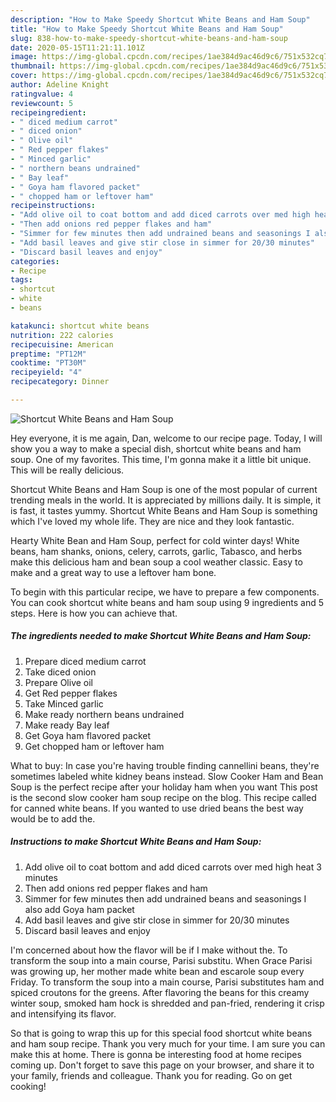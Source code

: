 ```yaml
---
description: "How to Make Speedy Shortcut White Beans and Ham Soup"
title: "How to Make Speedy Shortcut White Beans and Ham Soup"
slug: 838-how-to-make-speedy-shortcut-white-beans-and-ham-soup
date: 2020-05-15T11:21:11.101Z
image: https://img-global.cpcdn.com/recipes/1ae384d9ac46d9c6/751x532cq70/shortcut-white-beans-and-ham-soup-recipe-main-photo.jpg
thumbnail: https://img-global.cpcdn.com/recipes/1ae384d9ac46d9c6/751x532cq70/shortcut-white-beans-and-ham-soup-recipe-main-photo.jpg
cover: https://img-global.cpcdn.com/recipes/1ae384d9ac46d9c6/751x532cq70/shortcut-white-beans-and-ham-soup-recipe-main-photo.jpg
author: Adeline Knight
ratingvalue: 4
reviewcount: 5
recipeingredient:
- " diced medium carrot"
- " diced onion"
- " Olive oil"
- " Red pepper flakes"
- " Minced garlic"
- " northern beans undrained"
- " Bay leaf"
- " Goya ham flavored packet"
- " chopped ham or leftover ham"
recipeinstructions:
- "Add olive oil to coat bottom and add diced carrots over med high heat 3 minutes"
- "Then add onions red pepper flakes and ham"
- "Simmer for few minutes then add undrained beans and seasonings I also add Goya ham packet"
- "Add basil leaves and give stir close in simmer for 20/30 minutes"
- "Discard basil leaves and enjoy"
categories:
- Recipe
tags:
- shortcut
- white
- beans

katakunci: shortcut white beans 
nutrition: 222 calories
recipecuisine: American
preptime: "PT12M"
cooktime: "PT30M"
recipeyield: "4"
recipecategory: Dinner

---
```



![Shortcut White Beans and Ham Soup](https://img-global.cpcdn.com/recipes/1ae384d9ac46d9c6/751x532cq70/shortcut-white-beans-and-ham-soup-recipe-main-photo.jpg)

Hey everyone, it is me again, Dan, welcome to our recipe page. Today, I will show you a way to make a special dish, shortcut white beans and ham soup. One of my favorites. This time, I'm gonna make it a little bit unique. This will be really delicious.

Shortcut White Beans and Ham Soup is one of the most popular of current trending meals in the world. It is appreciated by millions daily. It is simple, it is fast, it tastes yummy. Shortcut White Beans and Ham Soup is something which I've loved my whole life. They are nice and they look fantastic.

Hearty White Bean and Ham Soup, perfect for cold winter days! White beans, ham shanks, onions, celery, carrots, garlic, Tabasco, and herbs make this delicious ham and bean soup a cool weather classic. Easy to make and a great way to use a leftover ham bone.


To begin with this particular recipe, we have to prepare a few components. You can cook shortcut white beans and ham soup using 9 ingredients and 5 steps. Here is how you can achieve that.

<!--inarticleads1-->

##### The ingredients needed to make Shortcut White Beans and Ham Soup:

1. Prepare  diced medium carrot
1. Take  diced onion
1. Prepare  Olive oil
1. Get  Red pepper flakes
1. Take  Minced garlic
1. Make ready  northern beans undrained
1. Make ready  Bay leaf
1. Get  Goya ham flavored packet
1. Get  chopped ham or leftover ham


What to buy: In case you&#39;re having trouble finding cannellini beans, they&#39;re sometimes labeled white kidney beans instead. Slow Cooker Ham and Bean Soup is the perfect recipe after your holiday ham when you want This post is the second slow cooker ham soup recipe on the blog. This recipe called for canned white beans. If you wanted to use dried beans the best way would be to add the. 

<!--inarticleads2-->

##### Instructions to make Shortcut White Beans and Ham Soup:

1. Add olive oil to coat bottom and add diced carrots over med high heat 3 minutes
1. Then add onions red pepper flakes and ham
1. Simmer for few minutes then add undrained beans and seasonings I also add Goya ham packet
1. Add basil leaves and give stir close in simmer for 20/30 minutes
1. Discard basil leaves and enjoy


I&#39;m concerned about how the flavor will be if I make without the. To transform the soup into a main course, Parisi substitu. When Grace Parisi was growing up, her mother made white bean and escarole soup every Friday. To transform the soup into a main course, Parisi substitutes ham and spiced croutons for the greens. After flavoring the beans for this creamy winter soup, smoked ham hock is shredded and pan-fried, rendering it crisp and intensifying its flavor. 

So that is going to wrap this up for this special food shortcut white beans and ham soup recipe. Thank you very much for your time. I am sure you can make this at home. There is gonna be interesting food at home recipes coming up. Don't forget to save this page on your browser, and share it to your family, friends and colleague. Thank you for reading. Go on get cooking!
